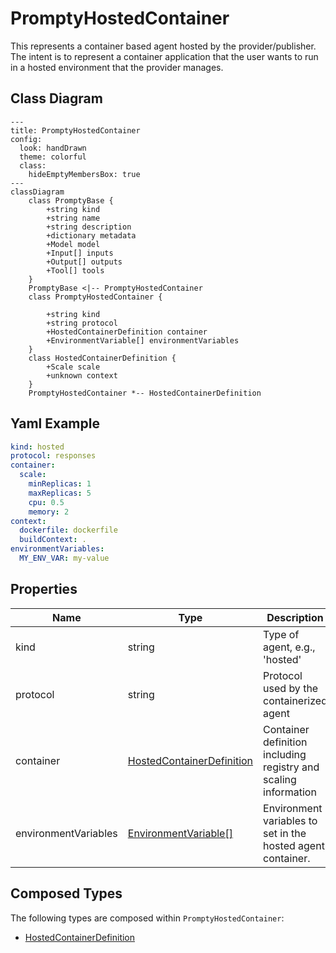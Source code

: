 # PromptyHostedContainer

This represents a container based agent hosted by the provider/publisher.
The intent is to represent a container application that the user wants to run
in a hosted environment that the provider manages.

## Class Diagram

```mermaid
---
title: PromptyHostedContainer
config:
  look: handDrawn
  theme: colorful
  class:
    hideEmptyMembersBox: true
---
classDiagram
    class PromptyBase {
        +string kind
        +string name
        +string description
        +dictionary metadata
        +Model model
        +Input[] inputs
        +Output[] outputs
        +Tool[] tools
    }
    PromptyBase <|-- PromptyHostedContainer
    class PromptyHostedContainer {
      
        +string kind
        +string protocol
        +HostedContainerDefinition container
        +EnvironmentVariable[] environmentVariables
    }
    class HostedContainerDefinition {
        +Scale scale
        +unknown context
    }
    PromptyHostedContainer *-- HostedContainerDefinition
```

## Yaml Example

```yaml
kind: hosted
protocol: responses
container:
  scale:
    minReplicas: 1
    maxReplicas: 5
    cpu: 0.5
    memory: 2
context:
  dockerfile: dockerfile
  buildContext: .
environmentVariables:
  MY_ENV_VAR: my-value

```

## Properties

| Name | Type | Description |
| ---- | ---- | ----------- |
| kind | string | Type of agent, e.g., &#39;hosted&#39;  |
| protocol | string | Protocol used by the containerized agent  |
| container | [HostedContainerDefinition](HostedContainerDefinition.md) | Container definition including registry and scaling information  |
| environmentVariables | [EnvironmentVariable[]](EnvironmentVariable.md) | Environment variables to set in the hosted agent container.  |

## Composed Types

The following types are composed within `PromptyHostedContainer`:

- [HostedContainerDefinition](HostedContainerDefinition.md)
